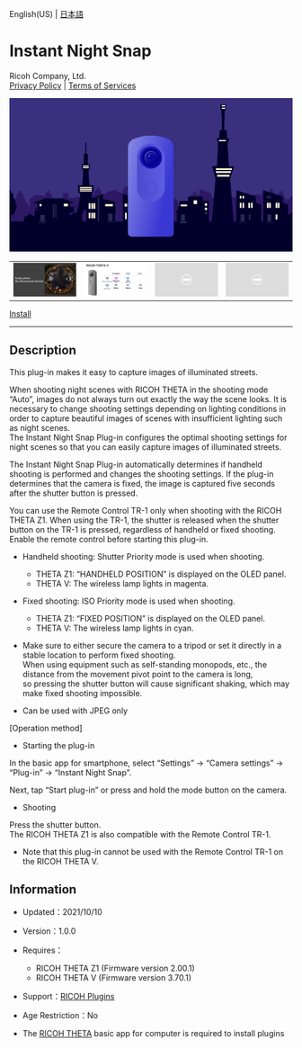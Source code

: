 English(US) | [日本語](README.ja.md)

# Instant Night Snap
Ricoh Company, Ltd.  
[Privacy Policy](../../README.md#privacy-policy) | [Terms of Services](../../README.md#terms-of-services)

<div align="center">
 <img src="1.png">

 <table>
  <tr>
   <td><img src="2.png"></td>
   <td><img src="3.png"></td>
   <td><img src="../../resources/common/img/noimg.png"></td>
   <td><img src="../../resources/common/img/noimg.png"></td>
  </tr>
 </table>
</div>

[Install](https://link.ricoh360.com/plugins/com.theta360.instantnightsnap/apk)

***

## Description
This plug-in makes it easy to capture images of illuminated streets.  
  
When shooting night scenes with RICOH THETA in the shooting mode “Auto”, images do not always turn out exactly the way the scene looks.
It is necessary to change shooting settings depending on lighting conditions in order to capture beautiful images of scenes with insufficient lighting such as night scenes.  
The Instant Night Snap Plug-in configures the optimal shooting settings for night scenes so that you can easily capture images of illuminated streets.  
  
The Instant Night Snap Plug-in automatically determines if handheld shooting is performed and changes the shooting settings. If the plug-in determines that the camera is fixed, the image is captured five seconds after the shutter button is pressed.  
  
You can use the Remote Control TR-1 only when shooting with the RICOH THETA Z1. When using the TR-1, the shutter is released when the shutter button on the TR-1 is pressed, regardless of handheld or fixed shooting. Enable the remote control before starting this plug-in.  

  
* Handheld shooting: Shutter Priority mode is used when shooting.  

  * THETA Z1: “HANDHELD POSITION” is displayed on the OLED panel.  
  * THETA V: The wireless lamp lights in magenta.  


* Fixed shooting: ISO Priority mode is used when shooting.  

  * THETA Z1: “FIXED POSITION” is displayed on the OLED panel.  
  * THETA V: The wireless lamp lights in cyan.  
  

* Make sure to either secure the camera to a tripod or set it directly in a stable location to perform fixed shooting.  
 When using equipment such as self-standing monopods, etc., the distance from the movement pivot point to the camera is long,  
 so pressing the shutter button will cause significant shaking, which may make fixed shooting impossible.  

* Can be used with JPEG only


[Operation method]  

- Starting the plug-in  

In the basic app for smartphone, select “Settings” → “Camera settings” → “Plug-in” → “Instant Night Snap”.  

Next, tap “Start plug-in” or press and hold the mode button on the camera.  


- Shooting  

Press the shutter button.  
The RICOH THETA Z1 is also compatible with the Remote Control TR-1.  

* Note that this plug-in cannot be used with the Remote Control TR-1 on the RICOH THETA V.


## Information
  * Updated：2021/10/10
  * Version：1.0.0
  * Requires：
    * RICOH THETA Z1 (Firmware version 2.00.1)
    * RICOH THETA V (Firmware version 3.70.1)
  * Support：[RICOH Plugins](https://support.theta360.com/ja/)
  * Age Restriction：No

* The [RICOH THETA](https://theta360.com/ja/about/application/pc.html#app-detail-01) basic app for computer is required to install plugins
